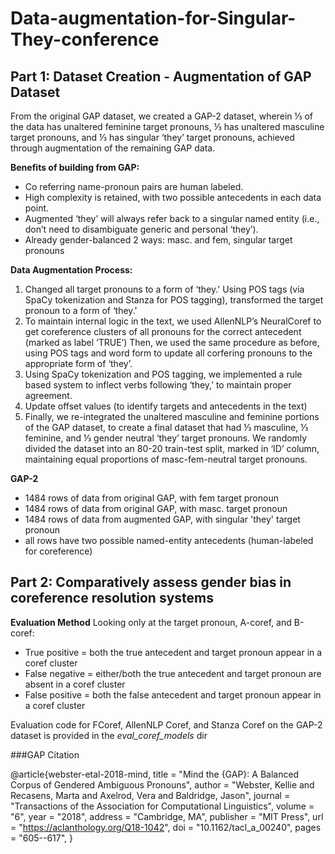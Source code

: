 # Data-augmentation-for-Singular-They-conference

## Part 1: Dataset Creation - Augmentation of GAP Dataset

From the original GAP dataset, we created a GAP-2 dataset, wherein ⅓ of the data has unaltered feminine target pronouns, ⅓ has unaltered masculine target pronouns, and ⅓ has singular ‘they’ target pronouns, achieved through augmentation of the remaining GAP data. 

**Benefits of building from GAP:** 
- Co referring name-pronoun pairs are human labeled.
- High complexity is retained, with two possible antecedents in each data point.
- Augmented ‘they’ will always refer back to a singular named entity (i.e., don’t need to disambiguate generic and personal ‘they’).
- Already gender-balanced 2 ways: masc. and fem, singular target pronouns


**Data Augmentation Process:**
1. Changed all target pronouns to a form of ‘they.' Using POS tags (via SpaCy tokenization and Stanza for POS tagging), transformed the target pronoun to a form of ‘they.'
2. To maintain internal logic in the text, we used AllenNLP’s NeuralCoref to get coreference clusters of all pronouns for the correct antecedent (marked as label ‘TRUE’) Then, we used the same procedure as before, using POS tags and word form to update all corfering pronouns to the appropriate form of ‘they’.
3. Using SpaCy tokenization and POS tagging, we implemented a rule based system to inflect verbs following ‘they,’ to maintain proper agreement.
4. Update offset values (to identify targets and antecedents in the text)
5. Finally, we re-integrated the unaltered masculine and feminine portions of the GAP dataset, to create a final dataset that had ⅓ masculine, ⅓ feminine, and ⅓ gender neutral ‘they’ target pronouns. We randomly divided the dataset into an 80-20 train-test split, marked in ‘ID’ column, maintaining equal proportions of masc-fem-neutral target pronouns. 

**GAP-2** 
- 1484 rows of data from original GAP, with fem target pronoun
- 1484 rows of data from original GAP, with masc. target pronoun
- 1484 rows of data from augmented GAP, with singular 'they' target pronoun
- all rows have two possible named-entity antecedents (human-labeled for coreference)

## Part 2: Comparatively assess gender bias in coreference resolution systems

**Evaluation Method**
Looking only at the target pronoun, A-coref, and B-coref:
- True positive = both the true antecedent and target pronoun appear in a coref cluster
- False negative = either/both the true antecedent and target pronoun are absent in a coref cluster 
- False positive = both the false antecedent and target pronoun appear in a coref cluster

Evaluation code for FCoref, AllenNLP Coref, and Stanza Coref on the GAP-2 dataset is provided in the *eval_coref_models* dir


###GAP Citation

@article{webster-etal-2018-mind,
    title = "Mind the {GAP}: A Balanced Corpus of Gendered Ambiguous Pronouns",
    author = "Webster, Kellie  and
      Recasens, Marta  and
      Axelrod, Vera  and
      Baldridge, Jason",
    journal = "Transactions of the Association for Computational Linguistics",
    volume = "6",
    year = "2018",
    address = "Cambridge, MA",
    publisher = "MIT Press",
    url = "https://aclanthology.org/Q18-1042",
    doi = "10.1162/tacl_a_00240",
    pages = "605--617",
}






